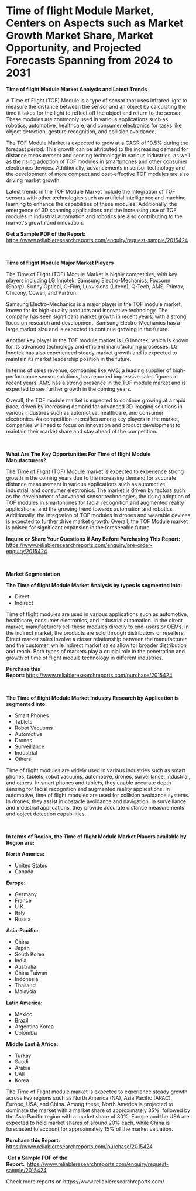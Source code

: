 <p><h1>Time of flight Module Market, Centers on Aspects such as Market Growth Market Share, Market Opportunity, and Projected Forecasts Spanning from 2024 to 2031</h1></p><p><strong>Time of flight Module Market Analysis and Latest Trends</strong></p>
<p><p>A Time of Flight (TOF) Module is a type of sensor that uses infrared light to measure the distance between the sensor and an object by calculating the time it takes for the light to reflect off the object and return to the sensor. These modules are commonly used in various applications such as robotics, automotive, healthcare, and consumer electronics for tasks like object detection, gesture recognition, and collision avoidance.</p><p>The TOF Module Market is expected to grow at a CAGR of 10.5% during the forecast period. This growth can be attributed to the increasing demand for distance measurement and sensing technology in various industries, as well as the rising adoption of TOF modules in smartphones and other consumer electronics devices. Additionally, advancements in sensor technology and the development of more compact and cost-effective TOF modules are also driving market growth.</p><p>Latest trends in the TOF Module Market include the integration of TOF sensors with other technologies such as artificial intelligence and machine learning to enhance the capabilities of these modules. Additionally, the emergence of 3D scanning applications and the increasing use of TOF modules in industrial automation and robotics are also contributing to the market's growth and innovation.</p></p>
<p><strong>Get a Sample PDF of the Report:&nbsp;</strong> <a href="https://www.reliableresearchreports.com/enquiry/request-sample/2015424">https://www.reliableresearchreports.com/enquiry/request-sample/2015424</a></p>
<p>&nbsp;</p>
<p><strong>Time of flight Module Major Market Players</strong></p>
<p><p>The Time of Flight (TOF) Module Market is highly competitive, with key players including LG Innotek, Samsung Electro-Mechanics, Foxconn (Sharp), Sunny Optical, O-Film, Luxvisions (Liteon), Q-Tech, AMS, Primax, Chicony, Cowell, and Partron. </p><p>Samsung Electro-Mechanics is a major player in the TOF module market, known for its high-quality products and innovative technology. The company has seen significant market growth in recent years, with a strong focus on research and development. Samsung Electro-Mechanics has a large market size and is expected to continue growing in the future.</p><p>Another key player in the TOF module market is LG Innotek, which is known for its advanced technology and efficient manufacturing processes. LG Innotek has also experienced steady market growth and is expected to maintain its market leadership position in the future.</p><p>In terms of sales revenue, companies like AMS, a leading supplier of high-performance sensor solutions, has reported impressive sales figures in recent years. AMS has a strong presence in the TOF module market and is expected to see further growth in the coming years.</p><p>Overall, the TOF module market is expected to continue growing at a rapid pace, driven by increasing demand for advanced 3D imaging solutions in various industries such as automotive, healthcare, and consumer electronics. As competition intensifies among key players in the market, companies will need to focus on innovation and product development to maintain their market share and stay ahead of the competition.</p></p>
<p>&nbsp;</p>
<p><strong>What Are The Key Opportunities For Time of flight Module Manufacturers?</strong></p>
<p><p>The Time of Flight (TOF) Module market is expected to experience strong growth in the coming years due to the increasing demand for accurate distance measurement in various applications such as automotive, industrial, and consumer electronics. The market is driven by factors such as the development of advanced sensor technologies, the rising adoption of TOF modules in smartphones for facial recognition and augmented reality applications, and the growing trend towards automation and robotics. Additionally, the integration of TOF modules in drones and wearable devices is expected to further drive market growth. Overall, the TOF Module market is poised for significant expansion in the foreseeable future.</p></p>
<p><strong>Inquire or Share Your Questions If Any Before Purchasing This Report:</strong> <a href="https://www.reliableresearchreports.com/enquiry/pre-order-enquiry/2015424">https://www.reliableresearchreports.com/enquiry/pre-order-enquiry/2015424</a></p>
<p>&nbsp;</p>
<p><strong>Market Segmentation</strong></p>
<p><strong>The Time of flight Module Market Analysis by types is segmented into:</strong></p>
<p><ul><li>Direct</li><li>Indirect</li></ul></p>
<p><p>Time of flight modules are used in various applications such as automotive, healthcare, consumer electronics, and industrial automation. In the direct market, manufacturers sell these modules directly to end-users or OEMs. In the indirect market, the products are sold through distributors or resellers. Direct market sales involve a closer relationship between the manufacturer and the customer, while indirect market sales allow for broader distribution and reach. Both types of markets play a crucial role in the penetration and growth of time of flight module technology in different industries.</p></p>
<p><strong>Purchase this Report:&nbsp;</strong><a href="https://www.reliableresearchreports.com/purchase/2015424">https://www.reliableresearchreports.com/purchase/2015424</a></p>
<p>&nbsp;</p>
<p><strong>The Time of flight Module Market Industry Research by Application is segmented into:</strong></p>
<p><ul><li>Smart Phones</li><li>Tablets</li><li>Robot Vacuums</li><li>Automotive</li><li>Drones</li><li>Surveillance</li><li>Industrial</li><li>Others</li></ul></p>
<p><p>Time of flight modules are widely used in various industries such as smart phones, tablets, robot vacuums, automotive, drones, surveillance, industrial, and others. In smart phones and tablets, they enable accurate depth sensing for facial recognition and augmented reality applications. In automotive, time of flight modules are used for collision avoidance systems. In drones, they assist in obstacle avoidance and navigation. In surveillance and industrial applications, they provide accurate distance measurements and object detection capabilities.</p></p>
<p>&nbsp;</p>
<p><strong>In terms of Region, the Time of flight Module Market Players available by Region are:</strong></p>
<p>
    <p> <strong> North America: </strong>
        <ul>
            <li>United States</li>
            <li>Canada</li>
        </ul>
        </p> 
    <p> <strong> Europe: </strong>
        <ul>
            <li>Germany</li>
            <li>France</li>
            <li>U.K.</li>
            <li>Italy</li>
            <li>Russia</li>
        </ul>
        </p> 
    <p> <strong> Asia-Pacific: </strong>
        <ul>
            <li>China</li>
            <li>Japan</li>
            <li>South Korea</li>
            <li>India</li>
            <li>Australia</li>
            <li>China Taiwan</li>
            <li>Indonesia</li>
            <li>Thailand</li>
            <li>Malaysia</li>
        </ul>
        </p> 
    <p> <strong> Latin America: </strong>
        <ul>
            <li>Mexico</li>
            <li>Brazil</li>
            <li>Argentina Korea</li>
            <li>Colombia</li>
        </ul>
        </p> 
    <p> <strong> Middle East & Africa: </strong>
        <ul>
            <li>Turkey</li>
            <li>Saudi</li>
            <li>Arabia</li>
            <li>UAE</li>
            <li>Korea</li>
        </ul>
    </p>
    </p>
<p><p>The Time of Flight module market is expected to experience steady growth across key regions such as North America (NA), Asia Pacific (APAC), Europe, USA, and China. Among these, North America is projected to dominate the market with a market share of approximately 35%, followed by the Asia Pacific region with a market share of 30%. Europe and the USA are expected to hold market shares of around 20% each, while China is forecasted to account for approximately 15% of the market valuation.</p></p>
<p><strong>Purchase this Report: </strong><a href="https://www.reliableresearchreports.com/purchase/2015424">https://www.reliableresearchreports.com/purchase/2015424</a></p>
<p>&nbsp;<strong>Get a Sample PDF of the Report:&nbsp;&nbsp;</strong><a href="https://www.reliableresearchreports.com/enquiry/request-sample/2015424">https://www.reliableresearchreports.com/enquiry/request-sample/2015424</a></p>
<p><strong></strong></p>
<p>Check more reports on https://www.reliableresearchreports.com/</p>
